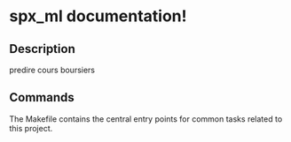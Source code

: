 # spx_ml documentation!

## Description

predire cours boursiers

## Commands

The Makefile contains the central entry points for common tasks related to this project.

